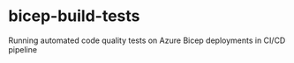 # bicep-build-tests
Running automated code quality tests on Azure Bicep deployments in CI/CD pipeline
